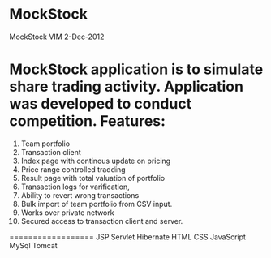 MockStock
=========

MockStock VIM 2-Dec-2012

MockStock application is to simulate share trading activity.
Application was developed to conduct competition. 
Features:
================
1. Team portfolio
2. Transaction client
3. Index page with continous update on pricing
4. Price range controlled tradding
5. Result page with total valuation of portfolio
6. Transaction logs for varification,
7. Ability to revert wrong transactions
8. Bulk import of team portfolio from CSV input.
9. Works over private network
10. Secured access to transaction client and server.

==================
JSP
Servlet
Hibernate
HTML
CSS
JavaScript
MySql
Tomcat




